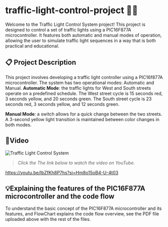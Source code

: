 # traffic-light-control-project 🚦🚦
Welcome to the Traffic Light Control System project! This project is designed to control a set of traffic lights using a PIC16F877A microcontroller. It features both automatic and manual modes of operation, allowing the user to simulate traffic light sequences in a way that is both practical and educational.
## 📋 Project Description
This project involves developing a traffic light controller using a PIC16f877A microcontroller. The system has two operational modes: Automatic and Manual.
 **Automatic Mode**: the traffic lights for West and South streets operate on a predefined schedule. The West street cycle is 15 seconds red, 3 seconds yellow, and 20 seconds green. The South street cycle is 23 seconds red, 3 seconds yellow, and 12 seconds green.

**Manual Mode**: a switch allows for a quick change between the two streets. A 3-second yellow light transition is maintained between color changes in both modes.
## 🎥Video
![Traffic Light Control System](https://github.com/user-attachments/assets/6c84cf46-eb27-406a-97cc-a920120c7a34)

> *Click the The link  below to watch the video on YouTube.*
> 
https://youtu.be/IbZfKh8P7hs?si=Hm8o15oB4-U-4t03
##  💡Explaining the features of the PIC16F877A microcontroller and the code flow
To understand the basic concept of the PIC16F877A microcontroller and its features, and FlowChart explains the code flow overview, see the PDF file uploaded above with the rest of the files.

